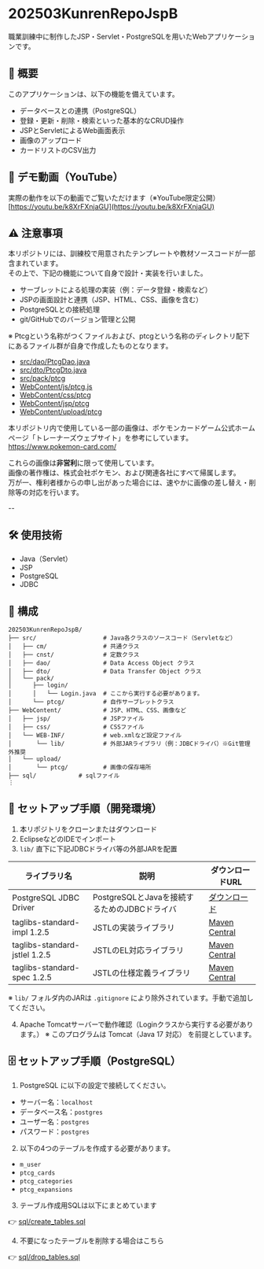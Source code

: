 # 202503KunrenRepoJspB

職業訓練中に制作したJSP・Servlet・PostgreSQLを用いたWebアプリケーションです。

## 📌 概要

このアプリケーションは、以下の機能を備えています。

- データベースとの連携（PostgreSQL）
- 登録・更新・削除・検索といった基本的なCRUD操作
- JSPとServletによるWeb画面表示
- 画像のアップロード
- カードリストのCSV出力

## 🎥 デモ動画（YouTube）

実際の動作を以下の動画でご覧いただけます（※YouTube限定公開）  
[https://youtu.be/k8XrFXnjaGU](https://youtu.be/k8XrFXnjaGU)

## ⚠️ 注意事項

本リポジトリには、訓練校で用意されたテンプレートや教材ソースコードが一部含まれています。  
その上で、下記の機能について自身で設計・実装を行いました。

- サーブレットによる処理の実装（例：データ登録・検索など）
- JSPの画面設計と連携（JSP、HTML、CSS、画像を含む）
- PostgreSQLとの接続処理
- git/GitHubでのバージョン管理と公開

※ Ptcgという名称がつくファイルおよび、ptcgという名称のディレクトリ配下にあるファイル群が自身で作成したものとなります。

- [src/dao/PtcgDao.java](./src/dao/PtcgDao.java)
- [src/dto/PtcgDto.java](./src/dto/PtcgDto.java)
- [src/pack/ptcg](./src/pack/ptcg)
- [WebContent/js/ptcg.js](./WebContent/js/ptcg.js)
- [WebContent/css/ptcg](./WebContent/css/ptcg)
- [WebContent/jsp/ptcg](./WebContent/jsp/ptcg)
- [WebContent/upload/ptcg](./WebContent/upload/ptcg)

本リポジトリ内で使用している一部の画像は、ポケモンカードゲーム公式ホームページ「トレーナーズウェブサイト」を参考にしています。  
https://www.pokemon-card.com/

これらの画像は**非営利**に限って使用しています。  
画像の著作権は、株式会社ポケモン、および関連各社にすべて帰属します。  
万が一、権利者様からの申し出があった場合には、速やかに画像の差し替え・削除等の対応を行います。

--

## 🛠 使用技術

- Java（Servlet）
- JSP
- PostgreSQL
- JDBC

## 📁 構成

```
202503KunrenRepoJspB/
├── src/                   # Java各クラスのソースコード（Servletなど）
│   ├── cm/                # 共通クラス
│   ├── cnst/              # 定数クラス
│   ├── dao/               # Data Access Object クラス
│   ├── dto/               # Data Transfer Object クラス
│   └── pack/
│      ├── login/
│      │   └── Login.java  # ここから実行する必要があります。
│      └── ptcg/           # 自作サーブレットクラス
├── WebContent/            # JSP、HTML、CSS、画像など
│   ├── jsp/               # JSPファイル
│   ├── css/               # CSSファイル
│   └── WEB-INF/           # web.xmlなど設定ファイル
│       └── lib/           # 外部JARライブラリ（例：JDBCドライバ）※Git管理外推奨
│   └── upload/
│       └── ptcg/          # 画像の保存場所
├── sql/            # sqlファイル
⋮
```
## 🔧 セットアップ手順（開発環境）

1. 本リポジトリをクローンまたはダウンロード
2. EclipseなどのIDEでインポート
3. `lib/` 直下に下記JDBCドライバ等の外部JARを配置

| ライブラリ名 | 説明 | ダウンロードURL |
|--------------|------|------------------|
| PostgreSQL JDBC Driver | PostgreSQLとJavaを接続するためのJDBCドライバ | [ダウンロード](https://jdbc.postgresql.org/download/) |
| taglibs-standard-impl 1.2.5 | JSTLの実装ライブラリ | [Maven Central](https://repo1.maven.org/maven2/org/apache/taglibs/taglibs-standard-impl/1.2.5/) |
| taglibs-standard-jstlel 1.2.5 | JSTLのEL対応ライブラリ | [Maven Central](https://repo1.maven.org/maven2/org/apache/taglibs/taglibs-standard-jstlel/1.2.5/) |
| taglibs-standard-spec 1.2.5 | JSTLの仕様定義ライブラリ | [Maven Central](https://repo1.maven.org/maven2/org/apache/taglibs/taglibs-standard-spec/1.2.5/) |

   ※ `lib/` フォルダ内のJARは `.gitignore` により除外されています。手動で追加してください。

4. Apache Tomcatサーバーで動作確認（Loginクラスから実行する必要があります。）
   ※ このプログラムは Tomcat（Java 17 対応） を前提としています。

## 🗄️ セットアップ手順（PostgreSQL）

1. PostgreSQL に以下の設定で接続してください。

- サーバー名：`localhost`
- データベース名：`postgres`
- ユーザー名：`postgres`
- パスワード：`postgres`

2. 以下の4つのテーブルを作成する必要があります。

- `m_user`
- `ptcg_cards`
- `ptcg_categories`
- `ptcg_expansions`

3. テーブル作成用SQLは以下にまとめています

👉 [sql/create_tables.sql](./sql/create_tables.sql)

4. 不要になったテーブルを削除する場合はこちら

👉 [sql/drop_tables.sql](./sql/drop_tables.sql)
